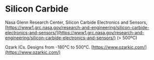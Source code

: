 # Silicon Carbide

Nasa Glenn Research Center, Silicon Carbide Electronics and Sensors, [https://www1.grc.nasa.gov/research-and-engineering/silicon-carbide-electronics-and-sensors/](https://www1.grc.nasa.gov/research-and-engineering/silicon-carbide-electronics-and-sensors/) \(&gt; 500ºC\)

Ozark ICs. Designs from -180°C to 500°C. [https://www.ozarkic.com/](https://www.ozarkic.com/)

